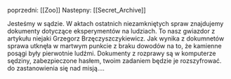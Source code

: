 poprzedni: [[Zoo]]
Nastepny: [[Secret_Archive]]


Jesteśmy w sądzie. W aktach ostatnich niezamkniętych spraw znajdujemy dokumenty dotyczące eksperymentów na ludziach. To nasz gwiazdor z artykułu niejaki Grzegorz Brzęczyszczykiewicz. Jak wynika z dokumnetów sprawa utknęła w martwym punkcie z braku dowodów na to, że kamienne posągi były pierwotnie ludźmi.
Dokumenty z rozprawy są w komputerze sędziny, zabezpieczone hasłem, twoim zadaniem będzie je rozszyfrować. do zastanowienia się nad misją....